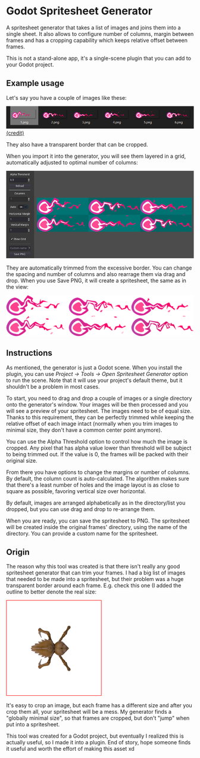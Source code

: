 # Godot Spritesheet Generator

A spritesheet generator that takes a list of images and joins them into a single sheet. It also allows to configure number of columns, margin between frames and has a cropping capability which keeps relative offset between frames.

This is not a stand-alone app, it's a single-scene plugin that you can add to your Godot project.

## Example usage

Let's say you have a couple of images like these:

![](https://github.com/KoBeWi/Godot-Spritesheet-Generator/blob/master/Media/ReadmeExampleFiles.png)
[(credit)](https://opengameart.org/content/high-res-fire-ball)

They also have a transparent border that can be cropped.

When you import it into the generator, you will see them layered in a grid, automatically adjusted to optimal number of columns:

![](https://github.com/KoBeWi/Godot-Spritesheet-Generator/blob/master/Media/Screenshot1.png)

They are automatically trimmed from the excessive border. You can change the spacing and number of columns and also rearrage them via drag and drop. When you use Save PNG, it will create a spritesheet, the same as in the view:

![](https://github.com/KoBeWi/Godot-Spritesheet-Generator/blob/master/Media/ReadmeFinalSpritesheet.png)

## Instructions

As mentioned, the generator is just a Godot scene. When you install the plugin, you can use _Project -> Tools -> Open Spritesheet Generator_ option to run the scene. Note that it will use your project's default theme, but it shouldn't be a problem in most cases.

To start, you need to drag and drop a couple of images or a single directory onto the generator's window. Your images will be then processed and you will see a preview of your spritesheet. The images need to be of equal size. Thanks to this requirement, they can be perfectly trimmed while keeping the relative offset of each image intact (normally when you trim images to minimal size, they don't have a common center point anymore).

You can use the Alpha Threshold option to control how much the image is cropped. Any pixel that has alpha value lower than threshold will be subject to being trimmed out. If the value is 0, the frames will be packed with their original size.

From there you have options to change the margins or number of columns. By default, the column count is auto-calculated. The algorithm makes sure that there's a least number of holes and the image layout is as close to square as possible, favoring vertical size over horizontal.

By default, images are arranged alphabetically as in the directory/list you dropped, but you can use drag and drop to re-arrange them.

When you are ready, you can save the spritesheet to PNG. The spritesheet will be created inside the original frames' directory, using the name of the directory. You can provide a custom name for the spritesheet.

## Origin

The reason why this tool was created is that there isn't really any good spritesheet generator that can trim your frames. I had a big list of images that needed to be made into a spritesheet, but their problem was a huge transparent border around each frame. E.g. check this one (I added the outline to better denote the real size:

![](https://github.com/KoBeWi/Godot-Spritesheet-Generator/blob/master/Media/ReadmeBug.png)

It's easy to crop an image, but each frame has a different size and after you crop them all, your spritesheet will be a mess. My generator finds a "globally minimal size", so that frames are cropped, but don't "jump" when put into a spritesheet.

This tool was created for a Godot project, but eventually I realized this is actually useful, so I made it into a plugin. End of story, hope someone finds it useful and worth the effort of making this asset xd
